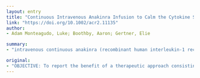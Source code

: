 ```yaml
---
layout: entry
title: "Continuous Intravenous Anakinra Infusion to Calm the Cytokine Storm in Macrophage Activation Syndrome"
link: "https://doi.org/10.1002/acr2.11135"
author:
- Adam Monteagudo, Luke; Boothby, Aaron; Gertner, Elie

summary:
- "intravenous continuous anakinra (recombinant human interleukin-1 receptor antagonist) infusions. Infusions up to 2400 mg/day resulted in rapid serologic, then clinical response in 4/5 severely ill patients with secondary hemophagocytic lymphohistiocytosis/macrophage activation syndrome. Results were recorded in retrospective chart review of five patients treated at Regions Hospital from 2016-2019."

original:
- "OBJECTIVE: To report the benefit of a therapeutic approach consisting of intravenous continuous anakinra (recombinant human interleukin-1 receptor antagonist) infusions in treating severely ill adult patients with secondary hemophagocytic lymphohistiocytosis/macrophage activation syndrome (sHLH/MAS). METHODS: A retrospective chart review of five patients treated at Regions Hospital from 2016-2019. Demographic, clinical, laboratory characteristics and outcomes were recorded. RESULTS: Continuous IV anakinra infusions up to 2400 mg/day resulted in rapid serologic, then clinical response in 4/5 severely ill patients who were refractory to all other therapies including subcutaneous anakinra. Subsequently, 3/5 have been maintained on anakinra or canakinumab with no recurrence of MAS. CONCLUSION: Continuous infusion of IV anakinra may result in rapid serologic and subsequent clinical improvement in adult patients with MAS. This method for treating cytokine storm should be considered in the current COVID-19 pandemic in the subgroup of patients with severe disease that have a cytokine storm presentation."
---
```


